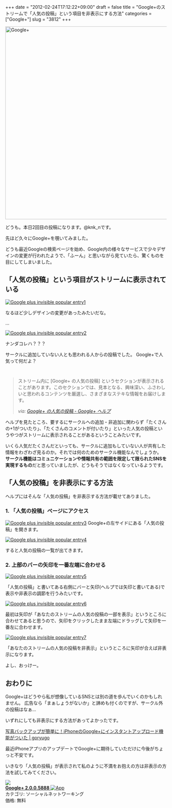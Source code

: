 +++
date = "2012-02-24T17:12:22+09:00"
draft = false
title = "Google+のストリームで「人気の投稿」という項目を非表示にする方法"
categories = ["Google+"]
slug = "3812"
+++

<a href="http://www.flickr.com/photos/41942445@N08/6076488268/" title="Google+ by Magnet 4 Marketing dot Net, on Flickr" target="_blank"><img class="flickr_photo" src="http://farm7.static.flickr.com/6202/6076488268_92a643b5c8_z.jpg" alt="Google+" width="600px"/></a>


どうも。本日2回目の投稿になります。@knk_nです。

先ほど久々にGoogle+を覗いてみました。

どうも最近Googleの検索ページを始め、Google内の様々なサービスで少々デザインの変更が行われたようで、「ふーん」と思いながら見ていたら、驚くものを目にしてしまいました。<!--more--><h2>「人気の投稿」という項目がストリームに表示されている</h2>
<a href="http://knk-n.com/wp-content/uploads/2012/02/google-plus_-invisible_popular-entry1.jpg" title="Google plus invisible popular entry1"><img src="http://knk-n.com/wp-content/uploads/2012/02/google-plus_-invisible_popular-entry1.jpg" alt="Google plus invisible popular entry1" title="google-plus_ invisible_popular-entry1.jpg" /></a>

なるほど少しデザインの変更があったみたいだな。

…

<a href="http://knk-n.com/wp-content/uploads/2012/02/google-plus_-invisible_popular-entry2.jpg" title="Google plus invisible popular entry2"><img src="http://knk-n.com/wp-content/uploads/2012/02/google-plus_-invisible_popular-entry2.jpg" alt="Google plus invisible popular entry2" title="google-plus_ invisible_popular-entry2.jpg" /></a>

ナンダコレハ？？？

サークルに追加していない人とも思われる人からの投稿でした。
Google+で人気って何だよ？

<p style="margin-top: 3em;"></p>

<blockquote cite="http://support.google.com/plus/bin/answer.py?hl=ja&amp;answer=1686118" title="Google+ の人気の投稿 - Google+ ヘルプ">
<p>ストリーム内に [Google+ の人気の投稿] というセクションが表示されることがあります。このセクションでは、見本となる、興味深い、ふさわしいと思われるコンテンツを厳選し、さまざまなステキな情報をお届けします。</p>
<cite>via: <a href="http://support.google.com/plus/bin/answer.py?hl=ja&amp;answer=1686118" target="_blank">Google+ の人気の投稿 - Google+ ヘルプ</a></cite>
</blockquote>
ヘルプを見たところ、要するにサークルへの追加・非追加に関わらず「たくさんの+1がついたり」、「たくさんのコメントが付いたり」といった人気の投稿というやつがストリームに表示されることがあるということみたいです。

いくら人気だたくさんだといっても、サークルに追加もしていない人が共有した情報をわざわざ見るのか。それでは何のためのサークル機能なんでしょうか。
<strong>サークル機能はコミュニケーションや情報共有の範囲を限定して限られたSNSを実現するもの</strong>だと思っていましたが、どうもそうではなくなっているようです。

<h2>「人気の投稿」を非表示にする方法</h2>
ヘルプにはそんな「人気の投稿」を非表示する方法が載せてありました。

<h3>1. 「人気の投稿」ページにアクセス</h3>

<a href="http://knk-n.com/wp-content/uploads/2012/02/google-plus_-invisible_popular-entry3-2.jpg" title="Google plus invisible popular entry3"><img src="http://knk-n.com/wp-content/uploads/2012/02/google-plus_-invisible_popular-entry3-2.jpg" alt="Google plus invisible popular entry3" title="google-plus_ invisible_popular-entry3-2.jpg" /></a>
Google+の左サイドにある「人気の投稿」を開きます。

<a href="http://knk-n.com/wp-content/uploads/2012/02/google-plus_-invisible_popular-entry4.jpg" title="Google plus invisible popular entry4"><img src="http://knk-n.com/wp-content/uploads/2012/02/google-plus_-invisible_popular-entry4.jpg" alt="Google plus invisible popular entry4" title="google-plus_ invisible_popular-entry4.jpg" /></a>

すると人気の投稿の一覧が出てきます。

<h3>2. 上部のバーの矢印を一番左端に合わせる</h3>

<a href="http://knk-n.com/wp-content/uploads/2012/02/google-plus_-invisible_popular-entry5.jpg" title="Google plus invisible popular entry5"><img src="http://knk-n.com/wp-content/uploads/2012/02/google-plus_-invisible_popular-entry5.jpg" alt="Google plus invisible popular entry5" title="google-plus_ invisible_popular-entry5.jpg" /></a>

「人気の投稿」と書いてある右側にバーと矢印(ヘルプでは矢印と書いてある)で表示や非表示の調節を行うみたいです。

<a href="http://knk-n.com/wp-content/uploads/2012/02/google-plus_-invisible_popular-entry6.jpg" title="Google plus invisible popular entry6"><img src="http://knk-n.com/wp-content/uploads/2012/02/google-plus_-invisible_popular-entry6.jpg" alt="Google plus invisible popular entry6" title="google-plus_ invisible_popular-entry6.jpg" /></a>

最初は矢印が「あなたのストリームの人気の投稿の一部を表示」というところに合わせてあると思うので、矢印をクリックしたまま左端にドラッグして矢印を一番左に合わせます。

<a href="http://knk-n.com/wp-content/uploads/2012/02/google-plus_-invisible_popular-entry7.jpg" title="Google plus invisible popular entry7"><img src="http://knk-n.com/wp-content/uploads/2012/02/google-plus_-invisible_popular-entry7.jpg" alt="Google plus invisible popular entry7" title="google-plus_ invisible_popular-entry7.jpg" /></a>

「あなたのストリームの人気の投稿を非表示」というところに矢印が合えば非表示になります。

よし、おっけー。

<h2>おわりに</h2>
Google+はどうやら私が想像しているSNSとは別の道を歩んでいくのかもしれません。
広告なら「まぁしょうがないか」と諦めも付くのですが、サークル外の投稿はなぁ…

いずれにしても非表示にする方法があってよかったです。

<p><a href="http://goryugo.com/20120215/instant_upload/" target="_blank">写真バックアップが簡単に！iPhoneのGoogle+にインスタントアップロード機能がついた | goryugo</a><script type="text/javascript">var url="http://goryugo.com/20120215/instant_upload/";</script><script src="http://api.b.st-hatena.com/entry.count?url=http://goryugo.com/20120215/instant_upload/&callback=hatebTxt"></script></p>

最近iPhoneアプリのアップデートでGoogle+に期待していただけに今後がちょっと不安です。

いきなり「人気の投稿」が表示されて私のように不満をお抱えの方は非表示の方法を試してみてください。

<table class="appstorehelper">
<a href="http://itunes.apple.com/jp/app/google+/id447119634?mt=8&uo=4" rel="nofollow" target="_blank"><img class="appstorehelper_appicn" src="http://a2.mzstatic.com/us/r1000/093/Purple/v4/8d/14/d2/8d14d2e2-4bf5-fdbc-0b0d-56af9ba74390/mzl.cjnbnipb.png" /></a><div class="appstorehelper_text"><a href="http://itunes.apple.com/jp/app/google+/id447119634?mt=8&uo=4" rel="nofollow" target="_blank"><b>Google+ 2.0.0.5888</b> <img alt="App" src="http://ax.phobos.apple.com.edgesuite.net/ja_jp/images/web/linkmaker/badge_appstore-sm.gif" style="vertical-align: text-bottom;" /></b></a><br />カテゴリ: ソーシャルネットワーキング<br />価格: 無料<br clear="all" /></div>
</table>
